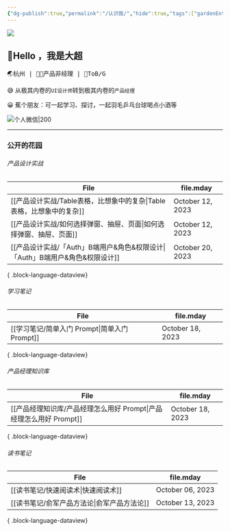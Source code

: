 ```yaml
---
{"dg-publish":true,"permalink":"/认识我/","hide":true,"tags":["gardenEntry"],"created":"2023-10-17T22:36:06.000+08:00","updated":"2023-10-18T21:30:42.000+08:00"}
---
```


![](https://s2.loli.net/2023/08/26/sOjVklCpUMTu17v.png)
## 👋Hello ，我是大超

<kbd>🌏杭州   |  👨‍💻产品非经理  | 🤵ToB/G</kbd>


😅 从极其内卷的`UI设计师`转到极其内卷的`产品经理`

😀 蕉个朋友：可一起学习、探讨，一起羽毛乒乓台球喝点小酒等

![个人微信|200](https://s2.loli.net/2023/08/23/L6nKkcS5ImzMXOE.png)

---

### 公开的花园

###### 产品设计实战
| File                                                 | file.mday        |
| ---------------------------------------------------- | ---------------- |
| [[产品设计实战/Table表格，比想象中的复杂\|Table表格，比想象中的复杂]]       | October 12, 2023 |
| [[产品设计实战/如何选择弹窗、抽屉、页面\|如何选择弹窗、抽屉、页面]]             | October 12, 2023 |
| [[产品设计实战/「Auth」B端用户&角色&权限设计\|「Auth」B端用户&角色&权限设计]] | October 20, 2023 |

{ .block-language-dataview}

###### 学习笔记
| File                                 | file.mday        |
| ------------------------------------ | ---------------- |
| [[学习笔记/简单入门 Prompt\|简单入门 Prompt]] | October 18, 2023 |

{ .block-language-dataview}

###### 产品经理知识库
| File                                            | file.mday        |
| ----------------------------------------------- | ---------------- |
| [[产品经理知识库/产品经理怎么用好 Prompt\|产品经理怎么用好 Prompt]] | October 18, 2023 |

{ .block-language-dataview}

###### 读书笔记
| File                         | file.mday        |
| ---------------------------- | ---------------- |
| [[读书笔记/快速阅读术\|快速阅读术]]     | October 06, 2023 |
| [[读书笔记/俞军产品方法论\|俞军产品方法论]] | October 13, 2023 |

{ .block-language-dataview}